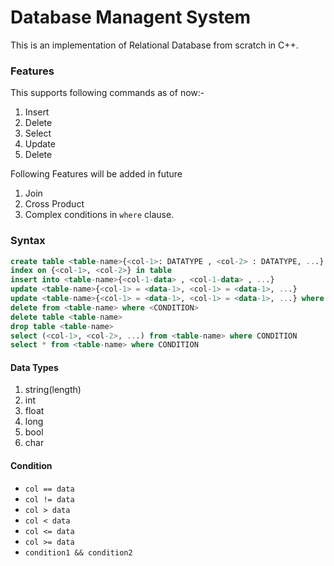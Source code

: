# Database Managent System

This is an implementation of Relational Database from scratch in C++.

### Features
This supports following commands as of now:-
1. Insert
2. Delete
3. Select
4. Update
5. Delete

Following Features will be added in future
1. Join
2. Cross Product
3. Complex conditions in `where` clause.

### Syntax

~~~~sql
create table <table-name>{<col-1>: DATATYPE , <col-2> : DATATYPE, ...}
index on {<col-1>, <col-2>} in table
insert into <table-name>{<col-1-data> , <col-1-data> , ...}
update <table-name>{<col-1> = <data-1>, <col-1> = <data-1>, ...}
update <table-name>{<col-1> = <data-1>, <col-1> = <data-1>, ...} where CONDITION
delete from <table-name> where <CONDITION>
delete table <table-name>
drop table <table-name>
select (<col-1>, <col-2>, ...) from <table-name> where CONDITION
select * from <table-name> where CONDITION
~~~~
 
 
 #### Data Types
 1. string(length)
 2. int
 3. float
 4. long
 5. bool
 6. char
 
 #### Condition
 *  `col == data`
 *  `col != data`
 *  `col > data`
 *  `col < data`
 *  `col <= data`
 *  `col >= data`
 *  `condition1 && condition2`
